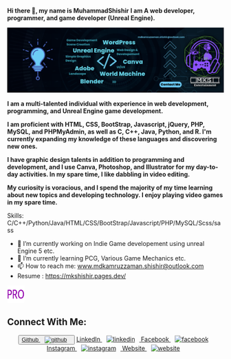 **Hi there 👋, my name is MuhammadShishir** 
**I am A web developer, programmer, and game developer (Unreal Engine).** 

![I am A web developer, programmer, and game developer (Unreal Engine).](https://github.com/MuhammadShishir/MuhammadShishir/blob/main/Blue%20Geometric%20Technology%20LinkedIn%20Banner%20(1).png)

**I am a multi-talented individual with experience in web development, programming, and Unreal Engine game development.** 

**I am proficient with HTML, CSS, BootStrap, Javascript, jQuery, PHP, MySQL, and PHPMyAdmin, as well as C, C++, Java, Python, and R. I'm currently expanding my knowledge of these languages and discovering new ones.** 

**I have graphic design talents in addition to programming and development, and I use Canva, Photoshop, and Illustrator for my day-to-day activities. In my spare time, I like dabbling in video editing.** 

**My curiosity is voracious, and I spend the majority of my time learning about new topics and developing technology. I enjoy playing video games in my spare time.**

Skills: C/C++/Python/Java/HTML/CSS/BootStrap/Javascript/PHP/MySQL/Scss/sass

- 🔭 I’m currently working on Indie Game developement using unreal Engine 5 etc.
- 🌱 I’m currently learning PCG, Various Game Mechanics etc.
- 📫 How to reach me: www.mdkamruzzaman.shishir@outlook.com 
- Resume : https://mkshishir.pages.dev/


<a href='https://github.com/pricing'><img src='https://raw.githubusercontent.com/acervenky/animated-github-badges/master/assets/pro.gif' width='40' height='40'></a> 

## Connect With Me:

<p align="center" size="1.2rem">
    <button border="1em"><a href="https://github.com/MuhammadShishir"> Github
        <img src="https://cdn.jsdelivr.net/npm/simple-icons@3.0.1/icons/github.svg" alt="github" height="40" style="margin: 0 10px;">
    </a></button>
    <a href="https://www.linkedin.com/in/md-kamruzzaman-shishir"> LinkedIn
        <img src="https://cdn.jsdelivr.net/npm/simple-icons@3.0.1/icons/linkedin.svg" alt="linkedin" height="40" style="margin: 0 10px;">
    </a>
    <a href="https://www.facebook.com/muhammad.shishir.75">Facebook
        <img src="https://cdn.jsdelivr.net/npm/simple-icons@3.0.1/icons/facebook.svg" alt="facebook" height="40" style="margin: 0 10px;">
    </a>
    <a href="https://www.instagram.com/m.k.shishir">Instagram
        <img src="https://cdn.jsdelivr.net/npm/simple-icons@3.0.1/icons/instagram.svg" alt="instagram" height="40" style="margin: 0 10px;">
    </a>
    <a href="https://mkshishir.pages.dev">Website
        <img src="https://cdn.jsdelivr.net/npm/simple-icons@3.0.1/icons/icloud.svg" alt="website" height="40" style="margin: 0 10px;">
    </a>
</p>
